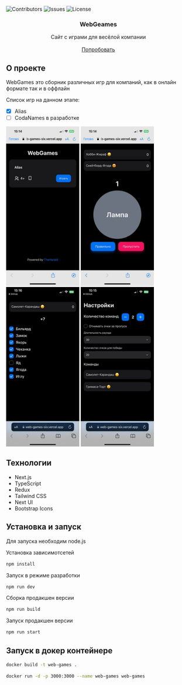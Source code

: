 ![Contributors](https://img.shields.io/github/contributors/TheHarald/web-games?color=dark-green) ![Issues](https://img.shields.io/github/issues/TheHarald/web-games) ![License](https://img.shields.io/github/license/TheHarald/web-games) 

<p align="center">
  <h3 align="center">WebGeames</h3>

  <p align="center">
    Сайт с играми для весёлой компании
    <br/>
    <br/>
    <a href="https://web-games-six.vercel.app/alias">Попробовать</a>
  </p>
</p>

<h2>О проекте</h2>
<div>
  <p>WebGames это сборник различных игр для компаний, как в онлайн формате так и в оффлайн</p>
  <p>Список игр на данном этапе:</p>

- [x] Alias
- [ ] CodaNames в разработке
</div>

<div>
  <img width="200" src="https://github.com/TheHarald/web-games/blob/preview-images/images/photo_1.jpg"/>
  <img width="200" src="https://github.com/TheHarald/web-games/blob/preview-images/images/photo_2.jpg"/>
  <img width="200" src="https://github.com/TheHarald/web-games/blob/preview-images/images/photo_3.jpg"/>
  <img width="200" src="https://github.com/TheHarald/web-games/blob/preview-images/images/photo_4.jpg"/>
</div>


<h2>Технологии</h2>
<ul>
  <li>Next.js</li>
  <li>TypeScript</li>
  <li>Redux</li>
  <li>Tailwind CSS</li>
  <li>Next UI</li>
  <li>Bootstrap Icons</li>
</ul>
  
<h2>Установка и запуск</h2>
<p>Для запуска необходим node.js</p>

<p>Установка зависимотсетей</p>

```bash
npm install
```
<p>Запуск в режиме разработки</p>

```bash
npm run dev
```

<p>Сборка продакшен версии</p>

```bash
npm run build
```

<p>Запуск продакшен версии</p>

```bash
npm run start
```


<h2>Запуск в докер контейнере</h2>

```bash
docker build -t web-games .
```

```bash
docker run -d -p 3000:3000 --name web-games web-games
```
